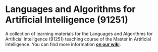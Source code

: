 # Languages and Algorithms for Artificial Intelligence (91251)

A collection of learning materials for the Languages and Algorithms
for Artificial Intelligence (91251) teaching course of the Master
in Artificial Intelligence. You can find more information [**on our
wiki**](https://csunibo.github.io/wiki/raccolte-di-risorse/index.html).
